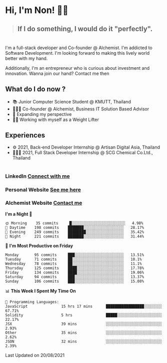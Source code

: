 # Hi, I'm Non! 🖐🏻

> ## If I do something, I would do it "perfectly".

#

I'm a full-stack developer and Co-founder @ Alchemist. I'm addicted to Software Development. I'm looking forward to making this lively world better with my hand.

Additionally, I'm an entrepreneur who is curious about investment and innovation. Wanna join our hand? Contact me then

## What do I do now ?

- 📚 Junior Computer Science Student @ KMUTT, Thailand
- 🧑🏻‍💻 Co-founder @ Alchemist, Business IT Solution Based Advisor
- 🌈 Expanding my perspective
- 🏋🏻 Working with myself as a Weight Lifter

## Experiences

- ⚙️ 2021, Back-end Developer Internship @ Artisan Digital Asia, Thailand
- 🧑🏻‍💻 2021, Full Stack Developer Internship @ SCG Chemical Co.Ltd., Thailand

#

### LinkedIn [Connect with me](https://www.linkedin.com/in/non-nontra/)

### Personal Website [See me here](https://nonnontra.com/)

### Alchemist Website [Contact me](https://alchemist-softwarehouse.co/)

<!--START_SECTION:waka-->
**I'm a Night 🦉** 

```text
🌞 Morning    35 commits     █░░░░░░░░░░░░░░░░░░░░░░░░   4.98% 
🌆 Daytime    198 commits    ███████░░░░░░░░░░░░░░░░░░   28.17% 
🌃 Evening    249 commits    ████████░░░░░░░░░░░░░░░░░   35.42% 
🌙 Night      221 commits    ███████░░░░░░░░░░░░░░░░░░   31.44%

```
📅 **I'm Most Productive on Friday** 

```text
Monday       95 commits     ███░░░░░░░░░░░░░░░░░░░░░░   13.51% 
Tuesday      71 commits     ██░░░░░░░░░░░░░░░░░░░░░░░   10.1% 
Wednesday    78 commits     ██░░░░░░░░░░░░░░░░░░░░░░░   11.1% 
Thursday     125 commits    ████░░░░░░░░░░░░░░░░░░░░░   17.78% 
Friday       134 commits    ████░░░░░░░░░░░░░░░░░░░░░   19.06% 
Saturday     94 commits     ███░░░░░░░░░░░░░░░░░░░░░░   13.37% 
Sunday       106 commits    ███░░░░░░░░░░░░░░░░░░░░░░   15.08%

```


📊 **This Week I Spent My Time On** 

```text
💬 Programming Languages: 
JavaScript               15 hrs 17 mins      █████████████████░░░░░░░░   67.71% 
Solidity                 5 hrs               █████░░░░░░░░░░░░░░░░░░░░   22.17% 
JSX                      39 mins             ░░░░░░░░░░░░░░░░░░░░░░░░░   2.93% 
Other                    35 mins             ░░░░░░░░░░░░░░░░░░░░░░░░░   2.62% 
JSON                     32 mins             ░░░░░░░░░░░░░░░░░░░░░░░░░   2.39%

```


 Last Updated on 20/08/2021
<!--END_SECTION:waka-->

